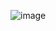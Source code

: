 ![image](https://user-images.githubusercontent.com/114403546/209304131-f1c5ce5d-5edd-4086-ac91-7e36bee53450.png)
